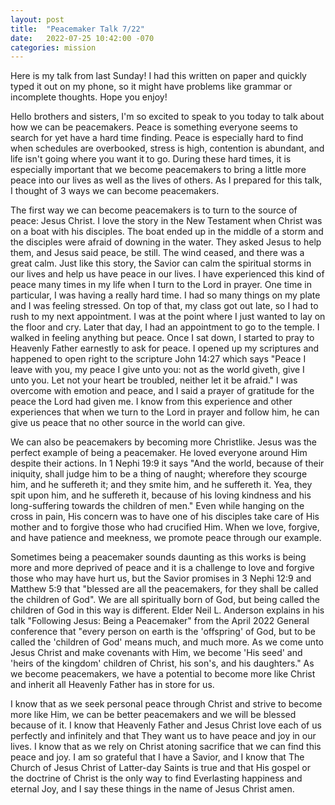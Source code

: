 ```yaml
---
layout: post
title:  "Peacemaker Talk 7/22"
date:   2022-07-25 10:42:00 -070
categories: mission
---
```

Here is my talk from last Sunday! I had this written on paper and quickly typed it out on my phone, so it might have problems like grammar or incomplete thoughts. Hope you enjoy!


Hello brothers and sisters, I'm so excited to speak to you today to talk about how we can be peacemakers. Peace is something everyone seems to search for yet have a hard time finding. Peace is especially hard to find when schedules are overbooked, stress is high, contention is abundant, and life isn't going where you want it to go. During these hard times, it is especially important that we become peacemakers to bring a little more peace into our lives as well as the lives of others. As I prepared for this talk, I thought of 3 ways we can become peacemakers.

The first way we can become peacemakers is to turn to the source of peace: Jesus Christ. I love the story in the New Testament when Christ was on a boat with his disciples. The boat ended up in the middle of a storm and the disciples were afraid of downing in the water. They asked Jesus to help them, and Jesus said peace, be still. The wind ceased, and there was a great calm. Just like this story, the Savior can calm the spiritual storms in our lives and help us have peace in our lives. I have experienced this kind of peace many times in my life when I turn to the Lord in prayer. One time in particular, I was having a really hard time. I had so many things on my plate and I was feeling stressed. On top of that, my class got out late, so I had to rush to my next appointment. I was at the point where I just wanted to lay on the floor and cry. Later that day, I had an appointment to go to the temple. I walked in feeling anything but peace. Once I sat down, I started to pray to Heavenly Father earnestly to ask for peace. I opened up my scriptures and happened to open right to the scripture John 14:27 which says "Peace I leave with you, my peace I give unto you: not as the world giveth, give I unto you. Let not your heart be troubled, neither let it be afraid." I was overcome with emotion and peace, and I said a prayer of gratitude for the peace the Lord had given me. I know from this experience and other experiences that when we turn to the Lord in prayer and follow him, he can give us peace that no other source in the world can give.

We can also be peacemakers by becoming more Christlike. Jesus was the perfect example of being a peacemaker. He loved everyone around Him despite their actions. In 1 Nephi 19:9 it says "And the world, because of their iniquity, shall judge him to be a thing of naught; wherefore they scourge him, and he suffereth it; and they smite him, and he suffereth it. Yea, they spit upon him, and he suffereth it, because of his loving kindness and his long-suffering towards the children of men." Even while hanging on the cross in pain, His concern was to have one of his disciples take care of His mother and to forgive those who had crucified Him. When we love, forgive, and have patience and meekness, we promote peace through our example.

Sometimes being a peacemaker sounds daunting as this works is being more and more deprived of peace and it is a challenge to love and forgive those who may have hurt us, but the Savior promises in 3 Nephi 12:9 and Matthew 5:9 that "blessed are all the peacemakers, for they shall be called the children of God". We are all spiritually born of God, but being called the children of God in this way is different. Elder Neil L. Anderson explains in his talk "Following Jesus: Being a Peacemaker" from the April 2022 General conference that "every person on earth is the 'offspring' of God, but to be called the 'children of God' means much, and much more. As we come unto Jesus Christ and make covenants with Him, we become 'His seed' and 'heirs of the kingdom' children of Christ, his son's, and his daughters." As we become peacemakers, we have a potential to become more like Christ and inherit all Heavenly Father has in store for us.

I know that as we seek personal peace through Christ and strive to become more like Him, we can be better peacemakers and we will be blessed because of it. I know that Heavenly Father and Jesus Christ love each of us perfectly and infinitely and that They want us to have peace and joy in our lives. I know that as we rely on Christ atoning sacrifice that we can find this peace and joy. I am so grateful that I have a Savior, and I know that The Church of Jesus Christ of Latter-day Saints is true and that His gospel or the doctrine of Christ is the only way to find Everlasting happiness and eternal Joy, and I say these things in the name of Jesus Christ amen.
